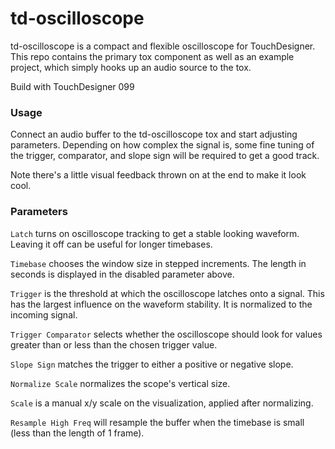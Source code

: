 # td-oscilloscope

td-oscilloscope is a compact and flexible oscilloscope for TouchDesigner. This repo contains the primary tox component as well as an example project, which simply hooks up an audio source to the tox.

Build with TouchDesigner 099

### Usage

Connect an audio buffer to the td-oscilloscope tox and start adjusting parameters. Depending on how complex the signal is, some fine tuning of the trigger, comparator, and slope sign will be required to get a good track.

Note there's a little visual feedback thrown on at the end to make it look cool.

### Parameters

`Latch` turns on oscilloscope tracking to get a stable looking waveform. Leaving it off can be useful for longer timebases.

`Timebase` chooses the window size in stepped increments. The length in seconds is displayed in the disabled parameter above.

`Trigger` is the threshold at which the oscilloscope latches onto a signal. This has the largest influence on the waveform stability. It is normalized to the incoming signal. 

`Trigger Comparator` selects whether the oscilloscope should look for values greater than or less than the chosen trigger value. 

`Slope Sign` matches the trigger to either a positive or negative slope.

`Normalize Scale` normalizes the scope's vertical size.

`Scale` is a manual x/y scale on the visualization, applied after normalizing.

`Resample High Freq` will resample the buffer when the timebase is small (less than the length of 1 frame).